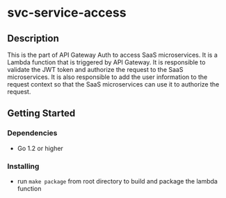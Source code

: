 # svc-service-access

## Description

This is the part of API Gateway Auth to access SaaS microservices. 
It is a Lambda function that is triggered by API Gateway. 
It is responsible to validate the JWT token and authorize the request to the SaaS microservices. 
It is also responsible to add the user information to the request context so that the SaaS microservices can use it to authorize the request.

## Getting Started

### Dependencies

* Go 1.2 or higher

### Installing

* run `make package` from root directory to build and package the lambda function
